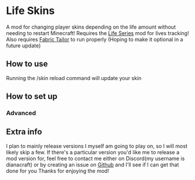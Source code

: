 # Life Skins
A mod for changing player skins depending on the life amount without needing to restart  Minecraft! Requires the [Life Series](https://modrinth.com/mod/life-series/) mod for lives tracking! Also requires [Fabric Tailor](https://modrinth.com/mod/fabrictailor/) to run properly (Hoping to make it optional in a future update)

## How to use
Running the /skin reload command will update your skin 
## How to set up
### Advanced
## Extra info
I plan to mainly release versions I myself am going to play on, so I will most likely skip a few. If there's a particular version you'd like me to release a mod version for, feel free to contact me either on Discord(my username is dianacraft) or by creating an issue on [Github](https://github.com/DianacraftGaming/lifeskins/issues) and I'll see if I can get that done for you
Thanks for enjoying the mod!
